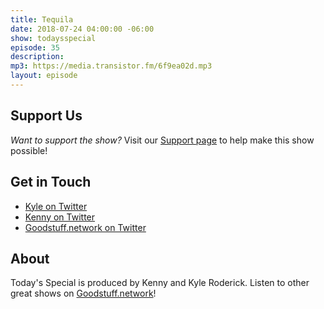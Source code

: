 ```yaml
---
title: Tequila
date: 2018-07-24 04:00:00 -06:00
show: todaysspecial
episode: 35
description: 
mp3: https://media.transistor.fm/6f9ea02d.mp3
layout: episode
---
```



## Support Us
*Want to support the show?* Visit our [Support page](https://goodstuff.network/support) to help make this show possible!

## Get in Touch
- [Kyle on Twitter](http://twitter.com/dogburps)
- [Kenny on Twitter](http://twitter.com/kennyroderick_)
- [Goodstuff.network on Twitter](http://twitter.com/goodstufffm)
## About

Today's Special is produced by Kenny and Kyle Roderick. Listen to other great shows on [Goodstuff.network](http://goodstuff.network/shows)!